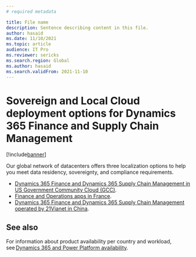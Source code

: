 ```yaml
---
# required metadata

title: File name
description: Sentence describing content in this file.
author: hasaid
ms.date: 11/10/2021
ms.topic: article
audience: IT Pro
ms.reviewer: sericks
ms.search.region: Global
ms.author: hasaid
ms.search.validFrom: 2021-11-10
---
```


# Sovereign and Local Cloud deployment options for Dynamics 365 Finance and Supply Chain Management

[!include[banner](../includes/banner.md)]

Our global network of datacenters offers three localization options to help you meet data residency, sovereignty, and compliance requirements.

- [Dynamics 365 Finance and Dynamics 365 Supply Chain Management in US Government Community Cloud (GCC)](us-gcc-deployment.md).
- [Finance and Operations apps in France](france-local-deployment.md).
- [Dynamics 365 Finance and Dynamics 365 Supply Chain Management operated by 21Vianet in China](china-local-deployment.md).


## See also

For information about product availability per country and workload, see [Dynamics 365 and Power Platform availability](https://dynamics.microsoft.com/availability-reports/).
